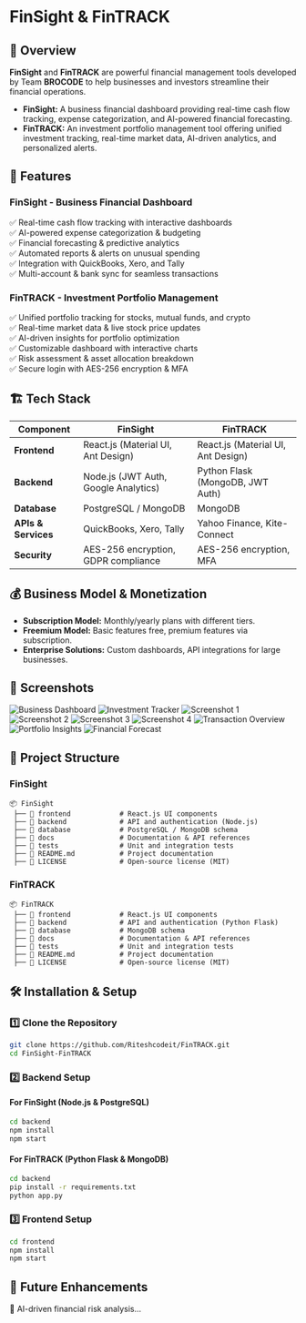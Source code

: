 # FinSight & FinTRACK

## 🚀 Overview
**FinSight** and **FinTRACK** are powerful financial management tools developed by Team **BROCODE** to help businesses and investors streamline their financial operations. 

- **FinSight:** A business financial dashboard providing real-time cash flow tracking, expense categorization, and AI-powered financial forecasting.
- **FinTRACK:** An investment portfolio management tool offering unified investment tracking, real-time market data, AI-driven analytics, and personalized alerts.

## 📌 Features
### **FinSight - Business Financial Dashboard**
✅ Real-time cash flow tracking with interactive dashboards  
✅ AI-powered expense categorization & budgeting  
✅ Financial forecasting & predictive analytics  
✅ Automated reports & alerts on unusual spending  
✅ Integration with QuickBooks, Xero, and Tally  
✅ Multi-account & bank sync for seamless transactions  

### **FinTRACK - Investment Portfolio Management**
✅ Unified portfolio tracking for stocks, mutual funds, and crypto  
✅ Real-time market data & live stock price updates  
✅ AI-driven insights for portfolio optimization  
✅ Customizable dashboard with interactive charts  
✅ Risk assessment & asset allocation breakdown  
✅ Secure login with AES-256 encryption & MFA  

## 🏗️ Tech Stack
| Component | FinSight | FinTRACK |
|-----------|---------|---------|
| **Frontend** | React.js (Material UI, Ant Design) | React.js (Material UI, Ant Design) |
| **Backend** | Node.js (JWT Auth, Google Analytics) | Python Flask (MongoDB, JWT Auth) |
| **Database** | PostgreSQL / MongoDB | MongoDB |
| **APIs & Services** | QuickBooks, Xero, Tally | Yahoo Finance, Kite-Connect |
| **Security** | AES-256 encryption, GDPR compliance | AES-256 encryption, MFA |

## 💰 Business Model & Monetization
- **Subscription Model:** Monthly/yearly plans with different tiers.
- **Freemium Model:** Basic features free, premium features via subscription.
- **Enterprise Solutions:** Custom dashboards, API integrations for large businesses.

## 📸 Screenshots
![Business Dashboard](https://github.com/user-attachments/assets/11d48b37-4875-4709-a601-1745e3286808)
![Investment Tracker](https://github.com/user-attachments/assets/58476fa5-b1c8-4bb6-b7e0-854a440bc078)
![Screenshot 1](https://github.com/user-attachments/assets/094950ba-734a-4c69-b931-c9765ec9c0b1)
![Screenshot 2](https://github.com/user-attachments/assets/8a986efa-7e19-49cf-bc01-7c2dc1c73026)
![Screenshot 3](https://github.com/user-attachments/assets/e53d6e89-95e0-4668-ab97-c32a335ac42e)
![Screenshot 4](https://github.com/user-attachments/assets/f7421fab-d501-44a3-8d50-a0ee61c152d0)
![Transaction Overview](https://github.com/user-attachments/assets/919eb59d-b479-4bcc-836d-89f7872d7f4e)
![Portfolio Insights](https://github.com/user-attachments/assets/71846daf-c85d-4206-9563-d582b7e5d36d)
![Financial Forecast](https://github.com/user-attachments/assets/1623cf3c-aefc-497c-bd24-73bdee06a96b)

## 📂 Project Structure
### **FinSight**
```
📦 FinSight
 ├── 📂 frontend            # React.js UI components
 ├── 📂 backend             # API and authentication (Node.js)
 ├── 📂 database            # PostgreSQL / MongoDB schema
 ├── 📂 docs                # Documentation & API references
 ├── 📂 tests               # Unit and integration tests
 ├── 📜 README.md           # Project documentation
 ├── 📜 LICENSE             # Open-source license (MIT)
```

### **FinTRACK**
```
📦 FinTRACK
 ├── 📂 frontend            # React.js UI components
 ├── 📂 backend             # API and authentication (Python Flask)
 ├── 📂 database            # MongoDB schema
 ├── 📂 docs                # Documentation & API references
 ├── 📂 tests               # Unit and integration tests
 ├── 📜 README.md           # Project documentation
 ├── 📜 LICENSE             # Open-source license (MIT)
```

## 🛠️ Installation & Setup
### **1️⃣ Clone the Repository**
```bash
git clone https://github.com/Riteshcodeit/FinTRACK.git
cd FinSight-FinTRACK
```

### **2️⃣ Backend Setup**
#### **For FinSight (Node.js & PostgreSQL)**
```bash
cd backend
npm install
npm start
```

#### **For FinTRACK (Python Flask & MongoDB)**
```bash
cd backend
pip install -r requirements.txt
python app.py
```

### **3️⃣ Frontend Setup**
```bash
cd frontend
npm install
npm start
```

## 🚀 Future Enhancements
🔹 AI-driven financial risk analysis...
